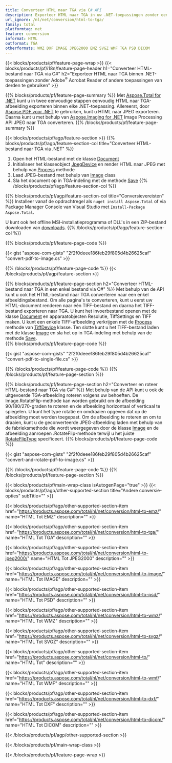 ```yaml
---
title: Converteer HTML naar TGA via C# API
description: Exporteer HTML naar TGA in uw .NET-toepassingen zonder een toepassing van derden te gebruiken
url_ignore: /nl/net/conversion/html-to-tga/
family: total
platformtag: net
feature: conversion
informat: HTML
outformat: TGA
otherformats: WMZ DXF IMAGE JPEG2000 EMZ SVGZ WMF TGA PSD DICOM
---
```

{{< blocks/products/pf/feature-page-wrap >}}
{{< blocks/products/pf/i18n/feature-page-header h1="Converteer HTML-bestand naar TGA via C#" h2="Exporteer HTML naar TGA binnen .NET-toepassingen zonder Adobe<sup>&reg;</sup> Acrobat Reader of andere toepassingen van derden te gebruiken" >}}

{{% blocks/products/pf/feature-page-summary %}}
Met [Aspose.Total for .NET](https://products.aspose.com/total/net/) kunt u in twee eenvoudige stappen eenvoudig HTML naar TGA-afbeelding exporteren binnen elke .NET-toepassing. Allereerst, door [Aspose.PDF voor .NET](https://products.aspose.com/pdf/net/) te gebruiken, kunt u HTML naar JPEG exporteren. Daarna kunt u met behulp van [Aspose.Imaging for .NET](https://products.aspose.com/imaging/net/) Image Processing API JPEG naar TGA converteren.
{{% /blocks/products/pf/feature-page-summary  %}}

{{< blocks/products/pf/agp/feature-section >}}
{{% blocks/products/pf/agp/feature-section-col title="Converteer HTML-bestand naar TGA via .NET" %}}
1. Open het HTML-bestand met de klasse [Document](https://reference.aspose.com/pdf/net/aspose.pdf/document)
2. Initialiseer het klasseobject [JpegDevice](https://reference.aspose.com/pdf/net/aspose.pdf.devices/jpegdevice) en render HTML naar JPEG met behulp van [Process](https://reference.aspose.com/pdf/net/aspose.pdf.devices.pagedevice/process/methods/1) methode
3. Laad JPEG-bestand met behulp van [Image](https://reference.aspose.com/imaging/net/aspose.imaging/image) class
4. Sla het document op in TGA-indeling met de methode [Save](https://reference.aspose.com/imaging/net/aspose.imaging.image/save/methods/4)
{{% /blocks/products/pf/agp/feature-section-col %}}

{{% blocks/products/pf/agp/feature-section-col title="Conversievereisten" %}}
Installeer vanaf de opdrachtregel als ```nuget install Aspose.Total``` of via Package Manager Console van Visual Studio met ```Install-Package Aspose.Total```.

U kunt ook het offline MSI-installatieprogramma of DLL's in een ZIP-bestand downloaden van [downloads](https://downloads.aspose.com/total/net).
{{% /blocks/products/pf/agp/feature-section-col %}}

{{% blocks/products/pf/feature-page-code %}}

{{< gist "aspose-com-gists" "2f2f0deee186feb29f805d4b26625caf" "convert-pdf-to-image.cs" >}}


{{% /blocks/products/pf/feature-page-code %}}
{{< /blocks/products/pf/agp/feature-section >}}

{{% blocks/products/pf/feature-page-section  h2="Converteer HTML-bestand naar TGA in een enkel bestand via C#" %}}
Met behulp van de API kunt u ook het HTML-bestand naar TGA converteren naar een enkel afbeeldingsbestand. Om alle pagina's te converteren, kunt u eerst uw HTML-document renderen naar één TIFF-bestand en daarna het TIFF-bestand exporteren naar TGA. U kunt het invoerbestand openen met de klasse [Document](https://reference.aspose.com/pdf/net/aspose.pdf/document) en apparaatobjecten Resolutie, TiffSettings en TIFF maken. U kunt een enkele TIFF-afbeelding verkrijgen met de [Process](https://reference.aspose.com/pdf/net/aspose.pdf.devices.documentdevice/process/methods/3) methode van [TiffDevice](https://reference.aspose.com/pdf/net/aspose.pdf.devices/tiffdevice) klasse. Ten slotte kunt u het TIFF-bestand laden met de klasse [Image](https://reference.aspose.com/imaging/net/aspose.imaging/image)
en sla het op in TGA-indeling met behulp van de methode [Save](https://reference.aspose.com/imaging/net/aspose.imaging.image/save/methods/4).  
{{% blocks/products/pf/feature-page-code %}}

{{< gist "aspose-com-gists" "2f2f0deee186feb29f805d4b26625caf" "convert-pdf-to-single-file.cs" >}}

{{% /blocks/products/pf/feature-page-code  %}}
{{% /blocks/products/pf/feature-page-section %}}

{{% blocks/products/pf/feature-page-section  h2="Converteer en roteer HTML-bestand naar TGA via C#" %}}
Met behulp van de API kunt u ook de uitgevoerde TGA-afbeelding roteren volgens uw behoeften. De Image.RotateFlip-methode kan worden gebruikt om de afbeelding 90/180/270-graden te roteren en de afbeelding horizontaal of verticaal te spiegelen. U kunt het type rotatie en omdraaien opgeven dat op de afbeelding moet worden toegepast. Om de afbeelding te roteren en om te draaien, kunt u de geconverteerde JPEG-afbeelding laden met behulp van de fabrieksmethode die wordt weergegeven door de klasse [Image](https://reference.aspose.com/imaging/net/aspose.imaging/image) en de afbeelding aanroepen .RotateFlip-methode terwijl u het juiste [RotateFlipType](https://reference.aspose.com/imaging/net/aspose.imaging/rotatefliptype) specificeert. 
{{% blocks/products/pf/feature-page-code %}}

{{< gist "aspose-com-gists" "2f2f0deee186feb29f805d4b26625caf" "convert-and-rotate-pdf-to-image.cs" >}}

{{% /blocks/products/pf/feature-page-code  %}}
{{% /blocks/products/pf/feature-page-section %}}

{{< blocks/products/pf/main-wrap-class isAutogenPage="true" >}}
{{< blocks/products/pf/agp/other-supported-section title="Andere conversie-opties" subTitle="" >}}

{{< blocks/products/pf/agp/other-supported-section-item href="https://products.aspose.com/total/nl/net/conversion/html-to-emz/" name="HTML Tot EMZ" description="" >}}

{{< blocks/products/pf/agp/other-supported-section-item href="https://products.aspose.com/total/nl/net/conversion/html-to-tga/" name="HTML Tot TGA" description="" >}}

{{< blocks/products/pf/agp/other-supported-section-item href="https://products.aspose.com/total/nl/net/conversion/html-to-jpeg2000/" name="HTML Tot JPEG2000" description="" >}}

{{< blocks/products/pf/agp/other-supported-section-item href="https://products.aspose.com/total/nl/net/conversion/html-to-image/" name="HTML Tot IMAGE" description="" >}}

{{< blocks/products/pf/agp/other-supported-section-item href="https://products.aspose.com/total/nl/net/conversion/html-to-psd/" name="HTML Tot PSD" description="" >}}

{{< blocks/products/pf/agp/other-supported-section-item href="https://products.aspose.com/total/nl/net/conversion/html-to-wmz/" name="HTML Tot WMZ" description="" >}}

{{< blocks/products/pf/agp/other-supported-section-item href="https://products.aspose.com/total/nl/net/conversion/html-to-svgz/" name="HTML Tot SVGZ" description="" >}}

{{< blocks/products/pf/agp/other-supported-section-item href="https://products.aspose.com/total/nl/net/conversion/html-to/" name="HTML Tot" description="" >}}

{{< blocks/products/pf/agp/other-supported-section-item href="https://products.aspose.com/total/nl/net/conversion/html-to-wmf/" name="HTML Tot WMF" description="" >}}

{{< blocks/products/pf/agp/other-supported-section-item href="https://products.aspose.com/total/nl/net/conversion/html-to-dxf/" name="HTML Tot DXF" description="" >}}

{{< blocks/products/pf/agp/other-supported-section-item href="https://products.aspose.com/total/nl/net/conversion/html-to-dicom/" name="HTML Tot DICOM" description="" >}}



{{< /blocks/products/pf/agp/other-supported-section >}}

{{< /blocks/products/pf/main-wrap-class >}}

{{< /blocks/products/pf/feature-page-wrap >}}